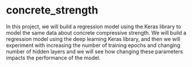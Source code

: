 # concrete_strength
In this project, we will build a regression model using the Keras library to model the same data about concrete compressive strength. We will build a regression model using the deep learning Keras library, and then we will experiment with increasing the number of training epochs and changing number of hidden layers and we will see how changing these parameters impacts the performance of the model.
